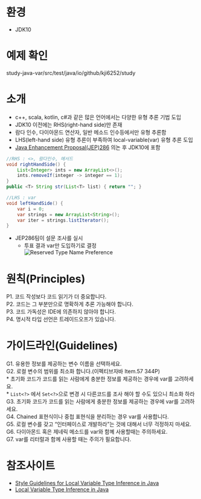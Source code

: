 # 환경
* JDK10

# 예제 확인
study-java-var/src/test/java/io/github/kji6252/study

# 소개
* c++, scala, kotlin, c#과 같은 많은 언어에서는 다양한 유형 추론 기법 도입
* JDK10 이전에는 RHS(right-hand side)만 존재
* 람다 인수, 다이아몬드 연산자, 일반 메소드 인수등에서만 유형 추론함
* LHS(left-hand side) 유형 추론이 부족하여 local-variable(var) 유형 추론 도입
* [Java Enhancement Proposal(JEP)286](http://openjdk.java.net/jeps/286) 의논 후 JDK10에 포함

```java
//RHS : <>, 람다인수, 메서드
void rightHandSide() {
    List<Integer> ints = new ArrayList<>();
    ints.removeIf(integer -> integer == 1);
}
public <T> String str(List<T> list) { return ""; }
```

```java
//LHS : var
void leftHandSide() {
    var i = 0;
    var strings = new ArrayList<String>();
    var iter = strings.listIterator();
}
```

* JEP286팀이 설문 조사를 실시  
  * 투표 결과 var만 도입하기로 결정  
![Reserved Type Name Preference](https://dzone.com/storage/temp/9364849-screen-shot-2018-06-06-at-112545-am.png)

# 원칙(Principles)
  P1. 코드 작성보다 코드 읽기가 더 중요합니다.  
  P2. 코드는 그 부분만으로 명확하게 추론 가능해야 합니다.  
  P3. 코드 가독성은 IDE에 의존하지 않아야 합니다.  
  P4. 명시적 타입 선언은 트레이드오프가 있습니다.  



# 가이드라인(Guidelines)
  G1. 유용한 정보를 제공하는 변수 이름을 선택하세요.  
  G2. 로컬 변수의 범위를 최소화 합니다.(이펙티브자바 Item.57 344P)  
    * 초기화 코드가 코드를 읽는 사람에게 충분한 정보를 제공하는 경우에 var를 고려하세요.  
    * `List<?>` 에서 `Set<?>`으로 변경 시 다른코드를 조사 해야 할 수도 있으니 최소화 하라  
  G3. 초기화 코드가 코드를 읽는 사람에게 충분한 정보를 제공하는 경우에 var를 고려하세요.  
  G4. Chained 표현식이나 중첩 표현식을 분리하는 경우 var를 사용합니다.  
  G5. 로컬 변수를 갖고 “인터페이스로 개발하라”는 것에 대해서 너무 걱정하지 마세요.  
  G6. 다이아몬드 혹은 제네릭 메소드를 var와 함꼐 사용할때는 주의하세요.  
  G7. var를 리터럴과 함께 사용할 때는 주의가 필요합니다.  



# 참조사이트
* [Style Guidelines for Local Variable Type Inference in Java](https://openjdk.java.net/projects/amber/LVTIstyle.html)
* [Local Variable Type Inference in Java](https://dzone.com/articles/local-variable-type-inference-in-java)